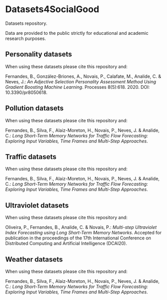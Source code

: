 # Datasets4SocialGood

Datasets repository.

Data are provided to the public strictly for educational and academic research purposes.

## Personality datasets
When using these datasets please cite this repository and:

Fernandes, B., González-Briones, A., Novais, P., Calafate, M., Analide, C. & Neves, J.: <i>An Adjective Selection Personality Assessment Method Using Gradient Boosting Machine Learning</i>. Processes 8(5):618. 2020. DOI: 10.3390/pr8050618.

## Pollution datasets
When using these datasets please cite this repository and:

Fernandes, B., Silva, F., Alaiz-Moreton, H., Novais, P., Neves, J. & Analide, C.: <i>Long Short-Term Memory Networks for Traffic Flow Forecasting: Exploring Input Variables, Time Frames and Multi-Step Approaches</i>.

## Traffic datasets
When using these datasets please cite this repository and:

Fernandes, B., Silva, F., Alaiz-Moreton, H., Novais, P., Neves, J. & Analide, C.: <i>Long Short-Term Memory Networks for Traffic Flow Forecasting: Exploring Input Variables, Time Frames and Multi-Step Approaches</i>.

## Ultraviolet datasets
When using these datasets please cite this repository and:

Oliveira, P., Fernandes, B., Analide, C. & Novais, P.: <i>Multi-step Ultraviolet Index Forecasting using Long Short-Term Memory Networks</i>. Accepted for publication in the proceedings of the 17th International Conference on Distributed Computing and Artificial Intelligence (DCAI20).

## Weather datasets
When using these datasets please cite this repository and:

Fernandes, B., Silva, F., Alaiz-Moreton, H., Novais, P., Neves, J. & Analide, C.: <i>Long Short-Term Memory Networks for Traffic Flow Forecasting: Exploring Input Variables, Time Frames and Multi-Step Approaches</i>.
